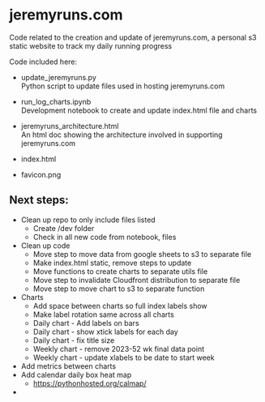 
# jeremyruns.com

Code related to the creation and update of jeremyruns.com, a personal s3 static website to track my daily running progress

Code included here:
* update_jeremyruns.py  
Python script to update files used in hosting jeremyruns.com

* run_log_charts.ipynb  
Development notebook to create and update index.html file and charts

* jeremyruns_architecture.html  
An html doc showing the architecture involved in supporting jeremyruns.com

* index.html
* favicon.png


## Next steps:
* Clean up repo to only include files listed
  * Create /dev folder
  * Check in all new code from notebook, files
* Clean up code
  * Move step to move data from google sheets to s3 to separate file
  * Make index.html static, remove steps to update
  * Move functions to create charts to separate utils file
  * Move step to invalidate Cloudfront distribution to separate file
  * Move step to move chart to s3 to separate function
* Charts
  * Add space between charts so full index labels show
  * Make label rotation same across all charts
  * Daily chart - Add labels on bars
  * Daily chart - show xtick labels for each day
  * Daily chart - fix title size
  * Weekly chart - remove 2023-52 wk final data point
  * Weekly chart - update xlabels to be date to start week
* Add metrics between charts
* Add calendar daily box heat map
  * https://pythonhosted.org/calmap/
* 